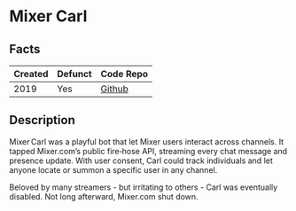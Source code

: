 # Mixer Carl

## Facts

| Created | Defunct | Code Repo |
| ------- | ------- | --------- |
| 2019    | Yes      | [Github](https://github.com/QuinnDamerell/mixer-carl) |


## Description

Mixer Carl was a playful bot that let Mixer users interact across channels. It tapped Mixer.com’s public fire‑hose API, streaming every chat message and presence update. With user consent, Carl could track individuals and let anyone locate or summon a specific user in any channel.

Beloved by many streamers - but irritating to others - Carl was eventually disabled. Not long afterward, Mixer.com shut down.


